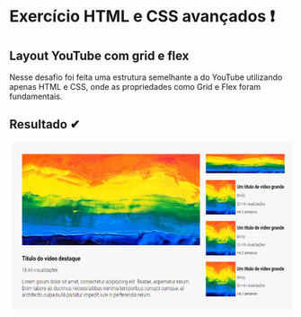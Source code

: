 # Exercício HTML e CSS avançados ❗

## Layout YouTube com grid e flex 

Nesse desafio foi feita uma estrutura semelhante a do YouTube utilizando apenas HTML e CSS, onde as propriedades como Grid e Flex foram fundamentais. 
 
## Resultado ✔
<img src="./src/imagem/layout-final.png" alt="Imagem layout" widht="400px" height="300px">

